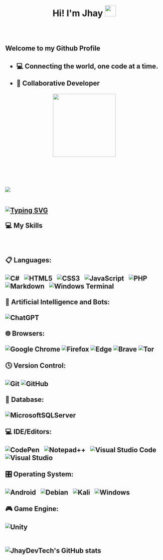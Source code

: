   <h1 align="center">Hi! I'm Jhay <img src="https://media.giphy.com/media/hvRJCLFzcasrR4ia7z/giphy.gif" width="35"></h1><br><br>
  <h2>Welcome to my Github Profile<h2>


- :computer: Connecting the world, one code at a time.

  
- 👯 Collaborative Developer
  

<p align="center">
<img width="200" src="https://github.com/jhay-tech/jhay-tech/blob/main/male.jpg?raw=true">
</p>
<br>
<br>
<br>
<a href="#"><img src="https://user-images.githubusercontent.com/73097560/115834477-dbab4500-a447-11eb-908a-139a6edaec5c.gif"></a>
<br>
<br>

<p align = "center">

[![Typing SVG](https://readme-typing-svg.herokuapp.com?color=F70000&background=FF000000&center=true&width=1000&height=100&lines=Bachelor's+Degree+Graduate+in+Information+Technology;Aspiring+IT+Professional;Competitive+Programmer+)](https://git.io/typing-svg)

</p>

:computer: My Skills
<br><br><br><br>
📋 Languages:<br><br>
![C#](https://img.shields.io/badge/c%23-%23239120.svg?style=for-the-badge&logo=c-sharp&logoColor=white)&nbsp;&nbsp;
![HTML5](https://img.shields.io/badge/html5-%23E34F26.svg?style=for-the-badge&logo=html5&logoColor=white)&nbsp;&nbsp;
![CSS3](https://img.shields.io/badge/css3-%231572B6.svg?style=for-the-badge&logo=css3&logoColor=white)&nbsp;&nbsp;
![JavaScript](https://img.shields.io/badge/javascript-%23323330.svg?style=for-the-badge&logo=javascript&logoColor=%23F7DF1E)&nbsp;&nbsp;
![PHP](https://img.shields.io/badge/php-%23777BB4.svg?style=for-the-badge&logo=php&logoColor=white)&nbsp;&nbsp;
![Markdown](https://img.shields.io/badge/markdown-%23000000.svg?style=for-the-badge&logo=markdown&logoColor=white)&nbsp;&nbsp;
![Windows Terminal](https://img.shields.io/badge/Windows%20Terminal-%234D4D4D.svg?style=for-the-badge&logo=windows-terminal&logoColor=white)&nbsp;&nbsp;
<br><br>
🤖 Artificial Intelligence and Bots:<br><br>
![ChatGPT](https://img.shields.io/badge/chatGPT-74aa9c?style=for-the-badge&logo=openai&logoColor=white)
<br><br>
🌐 Browsers:<br><br>
![Google Chrome](https://img.shields.io/badge/Google%20Chrome-4285F4?style=for-the-badge&logo=GoogleChrome&logoColor=white)
![Firefox](https://img.shields.io/badge/Firefox-FF7139?style=for-the-badge&logo=Firefox-Browser&logoColor=white)
![Edge](https://img.shields.io/badge/Edge-0078D7?style=for-the-badge&logo=Microsoft-edge&logoColor=white)
![Brave](https://img.shields.io/badge/Brave-FB542B?style=for-the-badge&logo=Brave&logoColor=white)
![Tor](https://img.shields.io/badge/Tor-7D4698?style=for-the-badge&logo=Tor-Browser&logoColor=white)
<br><br>
🕓 Version Control:
<br><br>
![Git](https://img.shields.io/badge/git-%23F05033.svg?style=for-the-badge&logo=git&logoColor=white)
![GitHub](https://img.shields.io/badge/github-%23121011.svg?style=for-the-badge&logo=github&logoColor=white)
<br><br>
💾 Database:
<br><br>
![MicrosoftSQLServer](https://img.shields.io/badge/Microsoft%20SQL%20Server-CC2927?style=for-the-badge&logo=microsoft%20sql%20server&logoColor=white)
<br><br>
💻 IDE/Editors:
<br><br>
![CodePen](https://img.shields.io/badge/CodePen-white?style=for-the-badge&logo=codepen&logoColor=black)&nbsp;&nbsp;
![Notepad++](https://img.shields.io/badge/Notepad++-90E59A.svg?style=for-the-badge&logo=notepad%2b%2b&logoColor=black)&nbsp;&nbsp;
![Visual Studio Code](https://img.shields.io/badge/Visual%20Studio%20Code-0078d7.svg?style=for-the-badge&logo=visual-studio-code&logoColor=white)&nbsp;&nbsp;
![Visual Studio](https://img.shields.io/badge/Visual%20Studio-5C2D91.svg?style=for-the-badge&logo=visual-studio&logoColor=white)&nbsp;&nbsp;
 <br><br>
🎛️ Operating System:<br><br>
![Android](https://img.shields.io/badge/Android-3DDC84?style=for-the-badge&logo=android&logoColor=white)&nbsp;&nbsp;
![Debian](https://img.shields.io/badge/Debian-D70A53?style=for-the-badge&logo=debian&logoColor=white)&nbsp;&nbsp;
![Kali](https://img.shields.io/badge/Kali-268BEE?style=for-the-badge&logo=kalilinux&logoColor=white)&nbsp;&nbsp;
![Windows](https://img.shields.io/badge/Windows-0078D6?style=for-the-badge&logo=windows&logoColor=white)&nbsp;&nbsp;
<br><br>
🎮 Game Engine:<br><br>
![Unity](https://img.shields.io/badge/unity-%23000000.svg?style=for-the-badge&logo=unity&logoColor=white)
 <br>
 <br>
 <br>
 ![JhayDevTech's GitHub stats](https://github-readme-stats.vercel.app/api?username=JhayDevTech&hide=stars&theme=midnight-purple)
<!---
jhay-tech/jhay-tech is a ✨ special ✨ repository because its `README.md` (this file) appears on your GitHub profile.
You can click the Preview link to take a look at your changes.
--->

